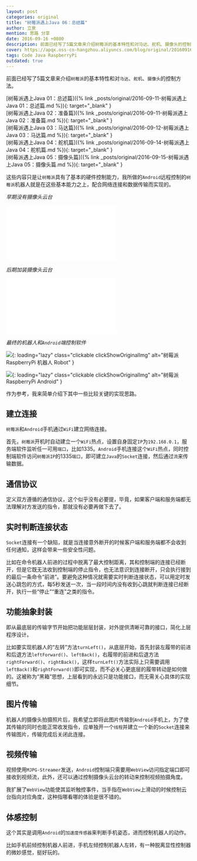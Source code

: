 ```yaml
---
layout: post
categories: original
title: "树莓派遇上Java 06：总结篇"
author: 立泉
mention: 思路 分享
date: 2016-09-16 +0800
description: 前面已经写了5篇文章来介绍树莓派的基本特性和对马达、舵机、摄像头的控制方法，这些内容只是让树莓派具有了基本的硬件控制能力，我所做的Android远程控制的树莓派机器人就是在这些基本能力之上配合网络连接和数据传输而实现的。
cover: https://apqx.oss-cn-hangzhou.aliyuncs.com/blog/original/20160916/pi_robot_thumb.jpg
tags: Code Java RaspberryPi
outdated: true
---
```


前面已经写了5篇文章来介绍`树莓派`的基本特性和对`马达`、`舵机`、`摄像头`的控制方法。

[树莓派遇上Java 01：总述篇]({% link _posts/original/2016-09-11-树莓派遇上Java 01：总述篇.md %}){: target="_blank" }  
[树莓派遇上Java 02：准备篇]({% link _posts/original/2016-09-11-树莓派遇上Java 02：准备篇.md %}){: target="_blank" }  
[树莓派遇上Java 03：马达篇]({% link _posts/original/2016-09-12-树莓派遇上Java 03：马达篇.md %}){: target="_blank" }  
[树莓派遇上Java 04：舵机篇]({% link _posts/original/2016-09-14-树莓派遇上Java 04：舵机篇.md %}){: target="_blank" }  
[树莓派遇上Java 05：摄像头篇]({% link _posts/original/2016-09-15-树莓派遇上Java 05：摄像头篇.md %}){: target="_blank" }

这些内容只是让`树莓派`具有了基本的硬件控制能力，我所做的`Android`远程控制的`树莓派`机器人就是在这些基本能力之上，配合网络连接和数据传输而实现的。

*早期没有摄像头云台*

<div class="video-container">
    <iframe loading="lazy" src="//player.bilibili.com/player.html?aid=7220639&bvid=BV1Qs411W7Ej&cid=11806879&page=1&autoplay=0" scrolling="no" border="0" frameborder="no" framespacing="0" allowfullscreen="true"> </iframe>
</div>

*后期加装摄像头云台*

<div class="video-container">
    <iframe loading="lazy" src="//player.bilibili.com/player.html?aid=7220639&bvid=BV1Qs411W7Ej&cid=11806118&page=2&autoplay=0" scrolling="no" border="0" frameborder="no" framespacing="0" allowfullscreen="true"> </iframe>
</div>

*最终的机器人和`Android`端控制软件*

![](https://apqx.oss-cn-hangzhou.aliyuncs.com/blog/original/20160916/pi_robot_thumb.jpg){: loading="lazy" class="clickable clickShowOriginalImg" alt="树莓派 RaspberryPi 机器人 Robot" }

![](https://apqx.oss-cn-hangzhou.aliyuncs.com/blog/original/20160916/pi_controller_android.png){: loading="lazy" class="clickable clickShowOriginalImg" alt="树莓派 RaspberryPi Android" }

作为参考，我来简单介绍下其中一些比较关键的实现思路。

## 建立连接

`树莓派`和`Android`手机通过`WiFi`建立网络连接。

首先，`树莓派`开机时自动建立一个`WiFi`热点，设置自身固定`IP`为`192.168.0.1`，服务端软件监听任一可用`端口`，比如1335。`Android`手机连接这个`WiFi`热点，同时控制端软件访问`树莓派IP`的1335`端口`，即可建立`Java`的`Socket`连接，然后通过`流`来传输数据。

## 通信协议

定义双方遵循的通信协议，这个似乎没有必要提，毕竟，如果客户端和服务端都无法理解对方发送的指令，那就没有必要再做下去了。

## 实时判断连接状态

`Socket`连接有一个缺陷，就是当连接意外断开的时候客户端和服务端都不会收到任何通知，这样会带来一些安全性问题。

比如在命令机器人前进的过程中脱离了最大控制距离，其和控制端的连接已经断开，但是它既无法收到控制端的停止指令，也无法意识到连接断开，只会执行接到的最后一条命令“前进”。要避免这种情况就需要实时判断连接状态，可以用定时发送心跳包的方式，每5秒发送一次，当一段时间内没有收到心跳就判断连接已经断开，执行一些“停止”“重连”之类的指令。

## 功能抽象封装

即从最底层的传输字节开始把功能层层封装，对外提供清晰可靠的接口，简化上层程序设计。

比如要实现机器人的“左转”方法`turnLeft()`，从底层开始，首先封装左履带的前进和后退方法`leftForward()`、`leftBack()`，右履带的前进和后退方法`rightForward()`、`rightBack()`，这样`turnLeft()`方法实际上只需要调用`leftBack()`和`rightForward()`即可实现，而不必关心更底层的履带转动是如何做的。这被称为“黑箱”思想，上层看到的永远只是功能接口，而无需关心具体的实现细节。

## 图片传输

机器人的摄像头拍摄照片后，我希望立即将此图片传输到`Android`手机上，为了使其传输的同时也能正常收发指令，应单独开一个`线程`并建立一个新的`Socket`连接来传输图片，传输完成后关闭此连接。

## 视频传输

视频使用`MJPG-Streamer`发送，`Android`控制端只需要用`WebView`访问指定端口即可接收到视频流，此外，还可以通过控制摄像头云台的转动来控制视频拍摄角度。

我扩展了`WebView`功能使其监听触控事件，当手指在`WebView`上滑动的时候控制云台指向对应角度，这种指哪看哪的体验是很不错的。

## 体感控制

这个其实是调用`Android`的`加速度传感器`来判断手机姿态，进而控制机器人的动作。

比如手机前倾控制机器人前进，手机左倾控制机器人左转，有一种脱离显性控制器的微妙感觉，挺好玩的。